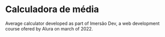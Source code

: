 # Calculadora de média

Average calculator developed as part of Imersão Dev, a web development course ofered by Alura on march of 2022.


